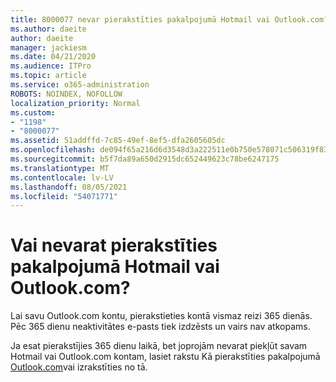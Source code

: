 ```yaml
---
title: 8000077 nevar pierakstīties pakalpojumā Hotmail vai Outlook.com?
ms.author: daeite
author: daeite
manager: jackiesm
ms.date: 04/21/2020
ms.audience: ITPro
ms.topic: article
ms.service: o365-administration
ROBOTS: NOINDEX, NOFOLLOW
localization_priority: Normal
ms.custom:
- "1198"
- "8000077"
ms.assetid: 51addffd-7c85-49ef-8ef5-dfa2605605dc
ms.openlocfilehash: de094f65a216d6d3548d3a222511e0b750e578071c506319f838550a69e02d29
ms.sourcegitcommit: b5f7da89a650d2915dc652449623c78be6247175
ms.translationtype: MT
ms.contentlocale: lv-LV
ms.lasthandoff: 08/05/2021
ms.locfileid: "54071771"
---
```

# <a name="cant-sign-in-to-hotmail-or-outlookcom"></a>Vai nevarat pierakstīties pakalpojumā Hotmail vai Outlook.com?

Lai savu Outlook.com kontu, pierakstieties kontā vismaz reizi 365 dienās. Pēc 365 dienu neaktivitātes e-pasts tiek izdzēsts un vairs nav atkopams.
  
Ja esat pierakstījies 365 dienu laikā, bet joprojām nevarat piekļūt savam Hotmail vai Outlook.com kontam, lasiet rakstu Kā pierakstīties pakalpojumā [Outlook.com](https://support.office.com/article/e08eb8ac-ac27-49f4-a400-a47311e1ee7e?wt.mc_id=Office_Outlook_com_Alchemy)vai izrakstīties no tā.
  